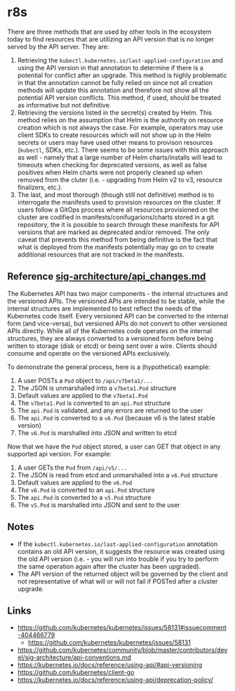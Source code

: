 # r8s

There are three methods that are used by other tools in the ecosystem today to find resources that are utilizing an API version that is no longer served by the API server. They are:
   1. Retrieving the `kubectl.kubernetes.io/last-applied-configuration` and using the API version in that annotation to determine if there is a potential for conflict after an upgrade. This method is highly problematic in that the annotation cannot be fully relied on since not all creation methods will update this annotation and therefore not show all the potential API version conflicts. This method, if used, should be treated as informative but not definitive.
   2. Retrieving the versions listed in the secret(s) created by Helm. This method relies on the assumption that Helm is the authority on resource creation which is not always the case. For example, operators may use client SDKs to create resources which will not show up in the Helm secrets or users may have used other means to provison resources (`kubectl`, SDKs, etc.). There seems to be some issues with this approach as well - namely that a large number of Helm charts/installs will lead to timeouts when checking for deprecated versions, as well as false positives when Helm charts were not properly cleaned up when removed from the cluter (i.e. - upgrading from Helm v2 to v3, resource finalizers, etc.).
   3. The last, and most thorough (though still not definitive) method is to interrogate the manifests used to provision resources on the cluster. If users follow a GitOps process where all resources provisioned on the cluster are codified in manifests/conifugarions/charts stored in a git repository, the it is possible to search through these manifests for API versions that are marked as deprecated and/or removed. The only caveat that prevents this method from being definitive is the fact that what is deployed from the manifests potentially may go on to create additional resources that are not tracked in the manifests.

## Reference [sig-architecture/api_changes.md](https://github.com/kubernetes/community/blob/master/contributors/devel/sig-architecture/api_changes.md)

The Kubernetes API has two major components - the internal structures and the versioned APIs. The versioned APIs are intended to be stable,  while the internal structures are implemented to best reflect the needs of the Kubernetes code itself. Every versioned API can be converted to the internal form (and vice-versa), but versioned APIs do not convert to other versioned APIs directly. While all of the Kubernetes code operates on the internal structures, they are always converted to a versioned form before being written to storage (disk or etcd) or being sent over a wire. Clients should consume and operate on the versioned APIs exclusively.

To demonstrate the general process, here is a (hypothetical) example:

   1. A user POSTs a `Pod` object to `/api/v7beta1/...`
   2. The JSON is unmarshalled into a `v7beta1.Pod` structure
   3. Default values are applied to the `v7beta1.Pod`
   4. The `v7beta1.Pod` is converted to an `api.Pod` structure
   5. The `api.Pod` is validated, and any errors are returned to the user
   6. The `api.Pod` is converted to a `v6.Pod` (because v6 is the latest stable version)
   7. The `v6.Pod` is marshalled into JSON and written to etcd

Now that we have the `Pod` object stored, a user can GET that object in any supported api version. For example:

   1. A user GETs the `Pod` from `/api/v5/...`
   2. The JSON is read from etcd and unmarshalled into a `v6.Pod` structure
   3. Default values are applied to the `v6.Pod`
   4. The `v6.Pod` is converted to an `api.Pod` structure
   5. The `api.Pod` is converted to a `v5.Pod` structure
   6. The `v5.Pod` is marshalled into JSON and sent to the user

## Notes

- If the `kubectl.kubernetes.io/last-applied-configuration` annotation contains an old API version, it suggests the resource was created using the old API version (i.e. - you will run into trouble if you try to perform the same operation again after the cluster has been upgraded).
- The API version of the returned object will be governed by the client and not representative of what will or will not fail if POSTed after a cluster upgrade.

## Links

- https://github.com/kubernetes/kubernetes/issues/58131#issuecomment-404466779
   - https://github.com/kubernetes/kubernetes/issues/58131
- https://github.com/kubernetes/community/blob/master/contributors/devel/sig-architecture/api-conventions.md
- https://kubernetes.io/docs/reference/using-api/#api-versioning
- https://github.com/kubernetes/client-go
- https://kubernetes.io/docs/reference/using-api/deprecation-policy/
